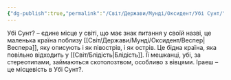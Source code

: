 ```yaml
---
{"dg-publish":true,"permalink":"/Світ/Держави/Мунді/Оксидент/Убі Сунт/"}
---
```


Убі Сунт? – єдине місце у світі, що має знак питання у своїй назві, це маленька країна поблизу [[Світ/Держави/Мунді/Оксидент/Веспер\|Веспера]], яку описують і як півострів, і як острів. Це бідна країна, яка повільно відходить у [[Світ/Блідість\|Блідість]]. Її мешканці, убі, за стереотипами, займаються скотолозтвом, особливо з вівцями. Іраеш – це місцевість в Убі Сунт?.
